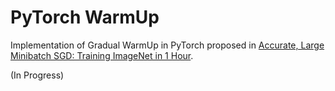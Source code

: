 # PyTorch WarmUp

Implementation of Gradual WarmUp in PyTorch proposed in [Accurate, Large Minibatch SGD: Training ImageNet in 1 Hour](https://arxiv.org/abs/1706.02677).

(In Progress)
